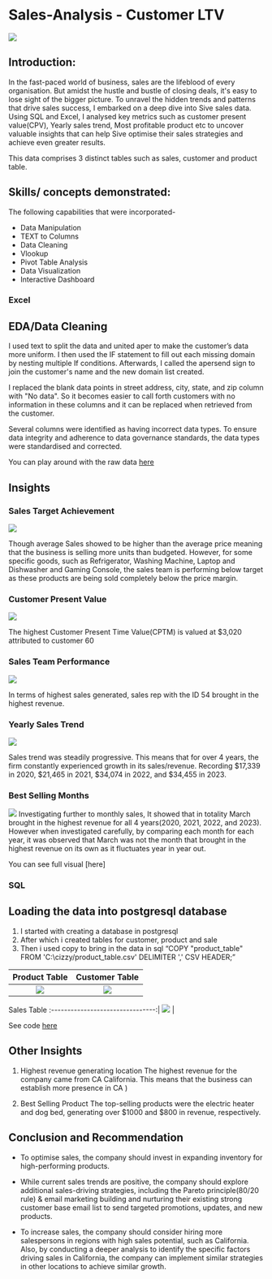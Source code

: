 # Sales-Analysis - Customer LTV 

![](sales-intro.jpg)

## Introduction:
In the fast-paced world of business, sales are the lifeblood of every organisation. But amidst the hustle and bustle of closing deals, it's easy to lose sight of the bigger picture. To unravel the hidden trends and patterns that drive sales success, I embarked on a deep dive into  Sive sales data.
Using SQL and Excel, I analysed key metrics such as customer present value(CPV), Yearly sales trend, Most profitable product etc to uncover valuable insights that can help Sive optimise their sales strategies and achieve even greater results.

This data comprises 3 distinct tables such as sales, customer and product table. 

## Skills/ concepts demonstrated:
The following capabilities that were incorporated-
- Data Manipulation
- TEXT to Columns
- Data Cleaning
- Vlookup
- Pivot Table Analysis
- Data Visualization
- Interactive Dashboard

### Excel
## EDA/Data Cleaning

I used text to split the data and united aper to make the customer’s data more uniform. I then used the IF statement to fill out each missing domain by nesting multiple If conditions. Afterwards, I called the apersend sign to join the customer's name and the new domain list created.

I replaced the blank data points in street address, city, state, and zip column with "No data". So it becomes easier to call forth customers with no information in these columns and it can be replaced when retrieved from the customer.

Several columns were identified as having incorrect data types. To ensure data integrity and adherence to data governance standards, the data types were standardised and corrected.

You can play around with the raw data [here](https://drive.google.com/drive/folders/1WzOf39aLm3jwkNEi1z_YC5JtMoSSEo11?usp=sharing)

## Insights
### Sales Target Achievement
![](salestarget.png)

Though average Sales showed  to be higher than the average price meaning that the business is selling more units than budgeted. However, for some specific goods, such as Refrigerator, Washing Machine, Laptop and Dishwasher and Gaming Console, the sales team is performing below target as these products are being sold completely below the price margin.

### Customer Present Value
![](cpv.png)

The highest Customer Present Time Value(CPTM) is valued at $3,020 attributed to customer 60

### Sales Team Performance
![](sales2.png)

In terms of highest sales generated, sales rep with the ID 54 brought in the highest revenue.

### Yearly Sales Trend
![](yearlysales.png)

Sales trend was steadily progressive. This means that for over 4 years, the firm constantly experienced growth in its sales/revenue. Recording $17,339 in 2020, $21,465 in 2021, $34,074 in 2022, and $34,455 in 2023.

### Best Selling Months
![](monthlysales.png)
Investigating further to monthly sales, It showed that in totality March brought in the highest revenue for all 4 years(2020, 2021, 2022, and 2023). However when investigated carefully, by comparing each month for each year, it was observed that March was not the month that brought in the highest revenue on its own as it fluctuates year in year out.

You can see full visual [here]


### SQL
## Loading the data into postgresql database
1. I started with creating a database in postgresql
2. After which i created tables for customer, product and sale
3. Then i used copy to bring in the data in sql “COPY "product_table" FROM 'C:\cizzy/product_table.csv' DELIMITER ',' CSV HEADER;”

Product Table                     |                   Customer Table
:--------------------------------:|:-----------------------------------:
![](table2.png)                   |         ![](table1.png)

Sales Table
:--------------------------------:|
![](table3.png)                   |

See code [here](https://github.com/rubytechme/Sales-Analysis---Customer-Lifetime-Value/blob/main/chizzy.sql)

## Other Insights
1. Highest revenue generating location
The highest revenue for the company came from CA California. This means that the business can establish more presence in CA )

2. Best Selling Product
The top-selling products were the electric heater and dog bed, generating over $1000 and $800 in revenue, respectively.


## Conclusion and Recommendation
- To optimise sales, the company should invest in expanding inventory for high-performing products.

- While current sales trends are positive, the company should explore additional sales-driving strategies, including the Pareto principle(80/20 rule) & email marketing building and nurturing their existing strong customer base email list to send targeted promotions, updates, and new products.

- To increase sales, the company should consider hiring more salespersons in regions with high sales potential, such as California. Also, by conducting a deeper analysis to identify the specific factors driving sales in California, the company can implement similar strategies in other locations to achieve similar growth.






